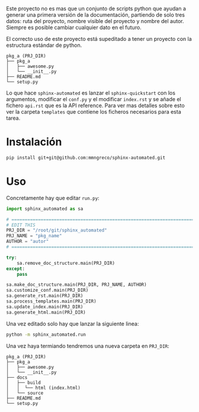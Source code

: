 Este proyecto no es mas que un conjunto de scripts python que ayudan a generar
una primera versión de la documentación, partiendo de solo tres datos: ruta del
proyecto, nombre visible del proyecto y nombre del autor. Siempre es posible
cambiar cualquier dato en el futuro.

El correcto uso de este proyecto está supeditado a tener un proyecto con la
estructura estándar de python.

```
pkg_a (PRJ_DIR)
├── pkg_a
│   ├── awesome.py
│   └── __init__.py
├── README.md
└── setup.py

```

Lo que hace `sphinx-automated` es lanzar el `sphinx-quickstart` con los
argumentos, modificar el `conf.py` y el modificar `index.rst` y  se añade el
fichero `api.rst` que es la API reference. Para ver mas detalles sobre esto ver
la carpeta `templates` que contiene los ficheros necesarios para esta tarea.

# Instalación

```bash
pip install git+git@github.com:mmngreco/sphinx-automated.git
```

# Uso

Concretamente hay que editar `run.py`:

```python
import sphinx_automated as sa

# ============================================================================
# EDIT THIS
PRJ_DIR = "/root/git/sphinx_automated"
PRJ_NAME = "pkg_name"
AUTHOR = "autor"
# ============================================================================

try:
    sa.remove_doc_structure.main(PRJ_DIR)
except:
    pass

sa.make_doc_structure.main(PRJ_DIR, PRJ_NAME, AUTHOR)
sa.customize_conf.main(PRJ_DIR)
sa.generate_rst.main(PRJ_DIR)
sa.process_templates.main(PRJ_DIR)
sa.update_index.main(PRJ_DIR)
sa.generate_html.main(PRJ_DIR)

```

Una vez editado solo hay que lanzar la siguiente linea:

```bash
python -m sphinx_automated.run
```

Una vez haya termiando tendremos una nueva carpeta en `PRJ_DIR`:


```
pkg_a (PRJ_DIR)
├── pkg_a
│   ├── awesome.py
│   └── __init__.py
├── docs
│   ├── build
│   │  └── html (index.html)
│   └── source
├── README.md
└── setup.py

```
